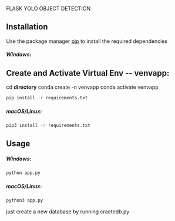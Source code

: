 FLASK YOLO OBJECT DETECTION 

## Installation

Use the package manager [pip](https://pip.pypa.io/en/stable/) to install the required dependencies

##### Windows:

## Create and Activate Virtual Env -- venvapp: 
cd **directory**
conda create -n venvapp
conda activate venvapp

```zsh
pip install -r requirements.txt
```

##### macOS/Linux:

```zsh
pip3 install -r requirements.txt
```

## Usage

##### Windows:

```zsh
python app.py
```

##### macOS/Linux:

```zsh
python3 app.py
```

just create a new database by running craetedb.py
